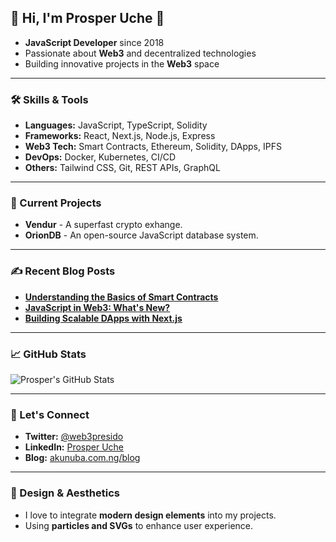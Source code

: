 ## 🌟 Hi, I'm Prosper Uche 🌟

- **JavaScript Developer** since 2018
- Passionate about **Web3** and decentralized technologies
- Building innovative projects in the **Web3** space

---

### 🛠 Skills & Tools

- **Languages:** JavaScript, TypeScript, Solidity
- **Frameworks:** React, Next.js, Node.js, Express
- **Web3 Tech:** Smart Contracts, Ethereum, Solidity, DApps, IPFS
- **DevOps:** Docker, Kubernetes, CI/CD
- **Others:** Tailwind CSS, Git, REST APIs, GraphQL

---

### 🚀 Current Projects

- **Vendur** - A superfast crypto exhange.
- **OrionDB** - An open-source JavaScript database system.

---

### ✍️ Recent Blog Posts

- [**Understanding the Basics of Smart Contracts**](#)
- [**JavaScript in Web3: What's New?**](#)
- [**Building Scalable DApps with Next.js**](#)

---

### 📈 GitHub Stats

![Prosper's GitHub Stats](https://github-readme-stats.vercel.app/api?username=Web3presido&show_icons=true&theme=radical)

---

### 🤝 Let's Connect

- **Twitter:** [@web3presido](#)
- **LinkedIn:** [Prosper Uche](#)
- **Blog:** [akunuba.com.ng/blog](#)

---

### 🎨 Design & Aesthetics

- I love to integrate **modern design elements** into my projects.
- Using **particles and SVGs** to enhance user experience.
